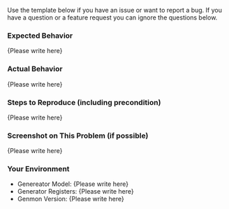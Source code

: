 Use the template below if you have an issue or want to report a bug. If you have a question or a feature request you can ignore the questions below.

### Expected Behavior

{Please write here}

### Actual Behavior

{Please write here}

### Steps to Reproduce (including precondition)

{Please write here}

### Screenshot on This Problem (if possible)

{Please write here}

### Your Environment

- Genereator Model: {Please write here}
- Generator Registers: {Please write here}
- Genmon Version: {Please write here}

